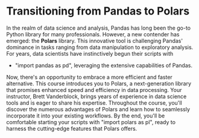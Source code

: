 # Transitioning from Pandas to Polars 


In the realm of data science and analysis, Pandas has long been the go-to Python library for many professionals. However, a new contender has emerged: the **Polars** library. This innovative tool is challenging Pandas' dominance in tasks ranging from data manipulation to exploratory analysis.
For years, data scientists have instinctively begun their scripts with

- "import pandas as pd", leveraging the extensive capabilities of Pandas. 

Now, there's an opportunity to embrace a more efficient and faster alternative.
This course introduces you to Polars, a next-generation library that promises enhanced speed and efficiency in data processing. Your instructor, Brett Vanderblock, brings years of experience in data science tools and is eager to share his expertise.
Throughout the course, you'll discover the numerous advantages of Polars and learn how to seamlessly incorporate it into your existing workflows. By the end, you'll be comfortable starting your scripts with "import polars as pl", ready to harness the cutting-edge features that Polars offers.